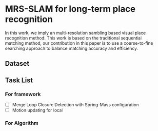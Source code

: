 # MRS-SLAM for long-term place recognition

In this work, we imply an multi-resolution sambling based visual place recognition method.
This work is based on the traditional sequential matching method, our contribution in this paper is to use a coarse-to-fine searching approach to balance matching accuracy and efficiency.

## Dataset

## Task List

### For framework

- [ ] Merge Loop Closure Detection with Spring-Mass configuration
- [ ] Motion updating for local

### For Algorithm

